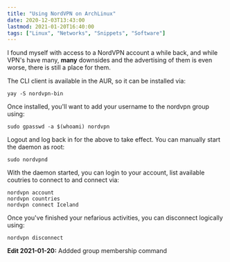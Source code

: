 ```yaml
---
title: "Using NordVPN on ArchLinux"
date: 2020-12-03T13:43:00
lastmod: 2021-01-20T16:40:00
tags: ["Linux", "Networks", "Snippets", "Software"]
---
```


I found myself with access to a NordVPN account a while back, and while VPN's have many, **many** downsides and the advertising of them is even worse, there is still a place for them.

The CLI client is available in the AUR, so it can be installed via:
```
yay -S nordvpn-bin
```

Once installed, you'll want to add your username to the nordvpn group using:
```
sudo gpasswd -a $(whoami) nordvpn
```

Logout and log back in for the above to take effect. You can manually start the daemon as root:
```
sudo nordvpnd
```

With the daemon started, you can login to your account, list available coutries to connect to and connect via:
```
nordvpn account
nordvpn countries
nordvpn connect Iceland
```

Once you've finished your nefarious activities, you can disconnect logically using:
```
nordvpn disconnect
```

**Edit 2021-01-20:** Addded group membership command
